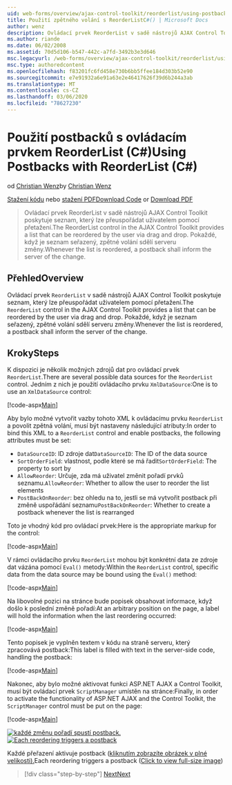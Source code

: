 ```yaml
---
uid: web-forms/overview/ajax-control-toolkit/reorderlist/using-postbacks-with-reorderlist-cs
title: Použití zpětného volání s ReorderListC#() | Microsoft Docs
author: wenz
description: Ovládací prvek ReorderList v sadě nástrojů AJAX Control Toolkit poskytuje seznam, který lze přeuspořádat uživatelem pomocí přetažení. Pokaždé, když je přeobjednán seznam, a...
ms.author: riande
ms.date: 06/02/2008
ms.assetid: 70d5d106-b547-442c-a7fd-3492b3e3d646
msc.legacyurl: /web-forms/overview/ajax-control-toolkit/reorderlist/using-postbacks-with-reorderlist-cs
msc.type: authoredcontent
ms.openlocfilehash: f83201fc6fd458e730b6bb5ffee184d303b52e90
ms.sourcegitcommit: e7e91932a6e91a63e2e46417626f39d6b244a3ab
ms.translationtype: MT
ms.contentlocale: cs-CZ
ms.lasthandoff: 03/06/2020
ms.locfileid: "78627230"
---
```

# <a name="using-postbacks-with-reorderlist-c"></a><span data-ttu-id="3a41c-104">Použití postbacků s ovládacím prvkem ReorderList (C#)</span><span class="sxs-lookup"><span data-stu-id="3a41c-104">Using Postbacks with ReorderList (C#)</span></span>

<span data-ttu-id="3a41c-105">od [Christian Wenz](https://github.com/wenz)</span><span class="sxs-lookup"><span data-stu-id="3a41c-105">by [Christian Wenz](https://github.com/wenz)</span></span>

<span data-ttu-id="3a41c-106">[Stažení kódu](https://download.microsoft.com/download/9/3/f/93f8daea-bebd-4821-833b-95205389c7d0/ReorderList4.cs.zip) nebo [stažení PDF](https://download.microsoft.com/download/2/d/c/2dc10e34-6983-41d4-9c08-f78f5387d32b/reorderlist4CS.pdf)</span><span class="sxs-lookup"><span data-stu-id="3a41c-106">[Download Code](https://download.microsoft.com/download/9/3/f/93f8daea-bebd-4821-833b-95205389c7d0/ReorderList4.cs.zip) or [Download PDF](https://download.microsoft.com/download/2/d/c/2dc10e34-6983-41d4-9c08-f78f5387d32b/reorderlist4CS.pdf)</span></span>

> <span data-ttu-id="3a41c-107">Ovládací prvek ReorderList v sadě nástrojů AJAX Control Toolkit poskytuje seznam, který lze přeuspořádat uživatelem pomocí přetažení.</span><span class="sxs-lookup"><span data-stu-id="3a41c-107">The ReorderList control in the AJAX Control Toolkit provides a list that can be reordered by the user via drag and drop.</span></span> <span data-ttu-id="3a41c-108">Pokaždé, když je seznam seřazený, zpětné volání sdělí serveru změny.</span><span class="sxs-lookup"><span data-stu-id="3a41c-108">Whenever the list is reordered, a postback shall inform the server of the change.</span></span>

## <a name="overview"></a><span data-ttu-id="3a41c-109">Přehled</span><span class="sxs-lookup"><span data-stu-id="3a41c-109">Overview</span></span>

<span data-ttu-id="3a41c-110">Ovládací prvek `ReorderList` v sadě nástrojů AJAX Control Toolkit poskytuje seznam, který lze přeuspořádat uživatelem pomocí přetažení.</span><span class="sxs-lookup"><span data-stu-id="3a41c-110">The `ReorderList` control in the AJAX Control Toolkit provides a list that can be reordered by the user via drag and drop.</span></span> <span data-ttu-id="3a41c-111">Pokaždé, když je seznam seřazený, zpětné volání sdělí serveru změny.</span><span class="sxs-lookup"><span data-stu-id="3a41c-111">Whenever the list is reordered, a postback shall inform the server of the change.</span></span>

## <a name="steps"></a><span data-ttu-id="3a41c-112">Kroky</span><span class="sxs-lookup"><span data-stu-id="3a41c-112">Steps</span></span>

<span data-ttu-id="3a41c-113">K dispozici je několik možných zdrojů dat pro ovládací prvek `ReorderList`.</span><span class="sxs-lookup"><span data-stu-id="3a41c-113">There are several possible data sources for the `ReorderList` control.</span></span> <span data-ttu-id="3a41c-114">Jedním z nich je použití ovládacího prvku `XmlDataSource`:</span><span class="sxs-lookup"><span data-stu-id="3a41c-114">One is to use an `XmlDataSource` control:</span></span>

[!code-aspx[Main](using-postbacks-with-reorderlist-cs/samples/sample1.aspx)]

<span data-ttu-id="3a41c-115">Aby bylo možné vytvořit vazby tohoto XML k ovládacímu prvku `ReorderList` a povolit zpětná volání, musí být nastaveny následující atributy:</span><span class="sxs-lookup"><span data-stu-id="3a41c-115">In order to bind this XML to a `ReorderList` control and enable postbacks, the following attributes must be set:</span></span>

- <span data-ttu-id="3a41c-116">`DataSourceID`: ID zdroje dat</span><span class="sxs-lookup"><span data-stu-id="3a41c-116">`DataSourceID`: The ID of the data source</span></span>
- <span data-ttu-id="3a41c-117">`SortOrderField`: vlastnost, podle které se má řadit</span><span class="sxs-lookup"><span data-stu-id="3a41c-117">`SortOrderField`: The property to sort by</span></span>
- <span data-ttu-id="3a41c-118">`AllowReorder`: Určuje, zda má uživatel změnit pořadí prvků seznamu.</span><span class="sxs-lookup"><span data-stu-id="3a41c-118">`AllowReorder`: Whether to allow the user to reorder the list elements</span></span>
- <span data-ttu-id="3a41c-119">`PostBackOnReorder`: bez ohledu na to, jestli se má vytvořit postback při změně uspořádání seznamu</span><span class="sxs-lookup"><span data-stu-id="3a41c-119">`PostBackOnReorder`: Whether to create a postback whenever the list is rearranged</span></span>

<span data-ttu-id="3a41c-120">Toto je vhodný kód pro ovládací prvek:</span><span class="sxs-lookup"><span data-stu-id="3a41c-120">Here is the appropriate markup for the control:</span></span>

[!code-aspx[Main](using-postbacks-with-reorderlist-cs/samples/sample2.aspx)]

<span data-ttu-id="3a41c-121">V rámci ovládacího prvku `ReorderList` mohou být konkrétní data ze zdroje dat vázána pomocí `Eval()` metody:</span><span class="sxs-lookup"><span data-stu-id="3a41c-121">Within the `ReorderList` control, specific data from the data source may be bound using the `Eval()` method:</span></span>

[!code-aspx[Main](using-postbacks-with-reorderlist-cs/samples/sample3.aspx)]

<span data-ttu-id="3a41c-122">Na libovolné pozici na stránce bude popisek obsahovat informace, když došlo k poslední změně pořadí:</span><span class="sxs-lookup"><span data-stu-id="3a41c-122">At an arbitrary position on the page, a label will hold the information when the last reordering occurred:</span></span>

[!code-aspx[Main](using-postbacks-with-reorderlist-cs/samples/sample4.aspx)]

<span data-ttu-id="3a41c-123">Tento popisek je vyplněn textem v kódu na straně serveru, který zpracovává postback:</span><span class="sxs-lookup"><span data-stu-id="3a41c-123">This label is filled with text in the server-side code, handling the postback:</span></span>

[!code-aspx[Main](using-postbacks-with-reorderlist-cs/samples/sample5.aspx)]

<span data-ttu-id="3a41c-124">Nakonec, aby bylo možné aktivovat funkci ASP.NET AJAX a Control Toolkit, musí být ovládací prvek `ScriptManager` umístěn na stránce:</span><span class="sxs-lookup"><span data-stu-id="3a41c-124">Finally, in order to activate the functionality of ASP.NET AJAX and the Control Toolkit, the `ScriptManager` control must be put on the page:</span></span>

[!code-aspx[Main](using-postbacks-with-reorderlist-cs/samples/sample6.aspx)]

<span data-ttu-id="3a41c-125">[![každé změnu pořadí spustí postback.](using-postbacks-with-reorderlist-cs/_static/image2.png)](using-postbacks-with-reorderlist-cs/_static/image1.png)</span><span class="sxs-lookup"><span data-stu-id="3a41c-125">[![Each reordering triggers a postback](using-postbacks-with-reorderlist-cs/_static/image2.png)](using-postbacks-with-reorderlist-cs/_static/image1.png)</span></span>

<span data-ttu-id="3a41c-126">Každé přeřazení aktivuje postback ([kliknutím zobrazíte obrázek v plné velikosti).](using-postbacks-with-reorderlist-cs/_static/image3.png)</span><span class="sxs-lookup"><span data-stu-id="3a41c-126">Each reordering triggers a postback ([Click to view full-size image](using-postbacks-with-reorderlist-cs/_static/image3.png))</span></span>

> [!div class="step-by-step"]
> [<span data-ttu-id="3a41c-127">Next</span><span class="sxs-lookup"><span data-stu-id="3a41c-127">Next</span></span>](drag-and-drop-via-reorderlist-cs.md)
